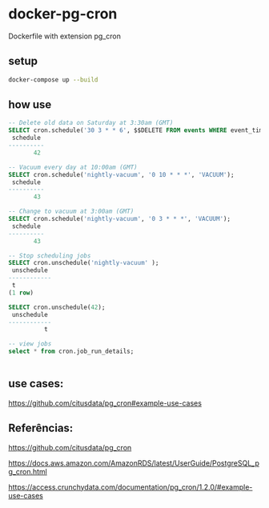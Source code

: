 # docker-pg-cron
Dockerfile with extension pg_cron 

## setup

```bash
docker-compose up --build
```

## how use

```sql
-- Delete old data on Saturday at 3:30am (GMT)
SELECT cron.schedule('30 3 * * 6', $$DELETE FROM events WHERE event_time < now() - interval '1 week'$$);
 schedule
----------
       42

-- Vacuum every day at 10:00am (GMT)
SELECT cron.schedule('nightly-vacuum', '0 10 * * *', 'VACUUM');
 schedule
----------
       43

-- Change to vacuum at 3:00am (GMT)
SELECT cron.schedule('nightly-vacuum', '0 3 * * *', 'VACUUM');
 schedule
----------
       43

-- Stop scheduling jobs
SELECT cron.unschedule('nightly-vacuum' );
 unschedule 
------------
 t
(1 row)

SELECT cron.unschedule(42);
 unschedule
------------
          t

-- view jobs
select * from cron.job_run_details;
          
```

## use cases:

https://github.com/citusdata/pg_cron#example-use-cases

## Referências:

https://github.com/citusdata/pg_cron

https://docs.aws.amazon.com/AmazonRDS/latest/UserGuide/PostgreSQL_pg_cron.html

https://access.crunchydata.com/documentation/pg_cron/1.2.0/#example-use-cases
